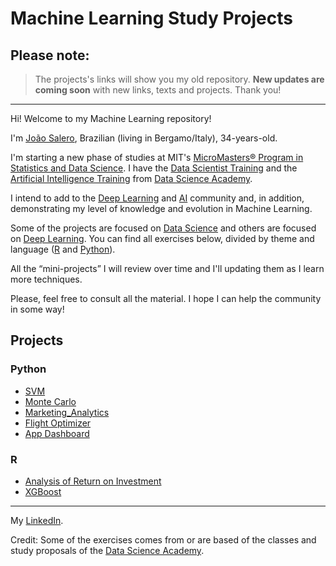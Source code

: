  # Machine Learning Study Projects

 ## Please note:
 > The projects's links will show you my old repository. **New updates are coming soon** with new links, texts and projects. 
 Thank you! 
 
 ---
 
 
 Hi! Welcome to my Machine Learning repository!
 
 I'm [João Salero](https://www.linkedin.com/in/jo%C3%A3o-s-37aa011a8/), Brazilian (living in Bergamo/Italy), 34-years-old.

 I'm starting a new phase of studies at MIT's [MicroMasters® Program in Statistics and Data Science](https://www.edx.org/micromasters/mitx-statistics-and-data-science). I have the
 [Data Scientist Training](https://www.datascienceacademy.com.br/bundle/formacao-cientista-de-dados) and the [Artificial Intelligence Training](https://www.datascienceacademy.com.br/bundle/formacao-inteligencia-artificial) from [Data Science Academy](https://www.datascienceacademy.com.br/).

 I intend to add to the [Deep Learning](https://en.wikipedia.org/wiki/Deep_learning) and [AI](https://en.wikipedia.org/wiki/Artificial_intelligence) community and, in addition, demonstrating my level of knowledge and evolution in Machine Learning. 

 Some of the projects are focused on [Data Science](https://en.wikipedia.org/wiki/Data_science) and others are focused on [Deep Learning](https://en.wikipedia.org/wiki/Deep_learning). You can find all exercises below, divided by theme and language ([R](https://www.r-project.org/) and [Python](https://www.python.org/)).

 All the “mini-projects” I will review over time and I'll updating them as I learn more techniques.

 Please, feel free to consult all the material. I hope I can help the community in some way!


## Projects
 ### Python
- [SVM](https://github.com/Joao-Salero/Data-Science-Projects/tree/master/SVM)
- [Monte Carlo](https://github.com/Joao-Salero/Data-Science-Projects/tree/master/MonteCarlo)
- [Marketing_Analytics](https://github.com/JoaoSalero-AI/Machine-Learning-Study-Projects/tree/master/Marketing_Analytics-AB_Test)
- [Flight Optimizer](https://github.com/JoaoSalero-AI/Machine-Learning-Study-Projects/tree/master/Flight_Optimazer)
- [App Dashboard](https://github.com/JoaoSalero-AI/Machine-Learning-Study-Projects/tree/master/App_Dashboard)

 ### R
- [Analysis of Return on Investment](https://github.com/JoaoSalero-AI/Machine-Learning-Study-Projects/tree/master/ROI_R)
- [XGBoost](https://github.com/JoaoSalero-AI/Machine-Learning-Study-Projects/tree/master/XGBoost)

---
My [LinkedIn](https://www.linkedin.com/in/jo%C3%A3o-s-37aa011a8/).

Credit: Some of the exercises comes from or are based of the classes and study proposals of the [Data Science Academy](https://www.datascienceacademy.com.br/).

